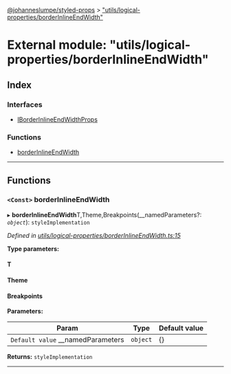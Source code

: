 [@johanneslumpe/styled-props](../README.md) > ["utils/logical-properties/borderInlineEndWidth"](../modules/_utils_logical_properties_borderinlineendwidth_.md)

# External module: "utils/logical-properties/borderInlineEndWidth"

## Index

### Interfaces

* [IBorderInlineEndWidthProps](../interfaces/_utils_logical_properties_borderinlineendwidth_.iborderinlineendwidthprops.md)

### Functions

* [borderInlineEndWidth](_utils_logical_properties_borderinlineendwidth_.md#borderinlineendwidth)

---

## Functions

<a id="borderinlineendwidth"></a>

### `<Const>` borderInlineEndWidth

▸ **borderInlineEndWidth**T,Theme,Breakpoints(__namedParameters?: *`object`*): `styleImplementation`

*Defined in [utils/logical-properties/borderInlineEndWidth.ts:15](https://github.com/johanneslumpe/styled-props/blob/3abf398/src/utils/logical-properties/borderInlineEndWidth.ts#L15)*

**Type parameters:**

#### T 
#### Theme 
#### Breakpoints 
**Parameters:**

| Param | Type | Default value |
| ------ | ------ | ------ |
| `Default value` __namedParameters | `object` |  {} |

**Returns:** `styleImplementation`

___

